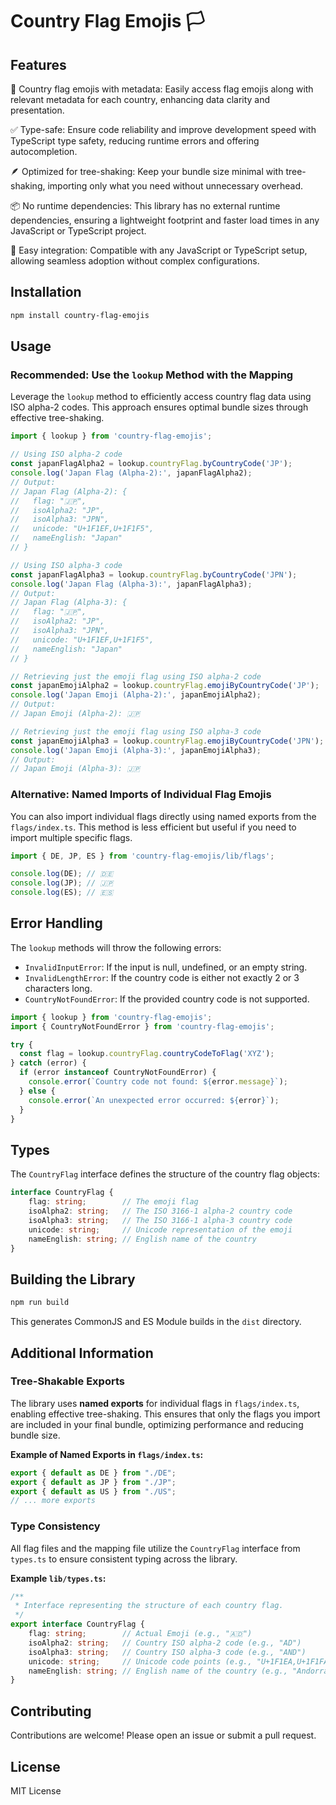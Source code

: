 # Country Flag Emojis 🏳️

## Features

🚩 Country flag emojis with metadata: Easily access flag emojis along with relevant metadata for each country, enhancing data clarity and presentation.

✅ Type-safe: Ensure code reliability and improve development speed with TypeScript type safety, reducing runtime errors and offering autocompletion.

🪶 Optimized for tree-shaking: Keep your bundle size minimal with tree-shaking, importing only what you need without unnecessary overhead.

📦 No runtime dependencies: This library has no external runtime dependencies, ensuring a lightweight footprint and faster load times in any JavaScript or TypeScript project.

🔗 Easy integration: Compatible with any JavaScript or TypeScript setup, allowing seamless adoption without complex configurations.

## Installation

```bash
npm install country-flag-emojis
```

## Usage

### Recommended: Use the `lookup` Method with the Mapping

Leverage the `lookup` method to efficiently access country flag data using ISO alpha-2 codes. This approach ensures optimal bundle sizes through effective tree-shaking.

```typescript
import { lookup } from 'country-flag-emojis';

// Using ISO alpha-2 code
const japanFlagAlpha2 = lookup.countryFlag.byCountryCode('JP');
console.log('Japan Flag (Alpha-2):', japanFlagAlpha2);
// Output:
// Japan Flag (Alpha-2): {
//   flag: "🇯🇵",
//   isoAlpha2: "JP",
//   isoAlpha3: "JPN",
//   unicode: "U+1F1EF,U+1F1F5",
//   nameEnglish: "Japan"
// }

// Using ISO alpha-3 code
const japanFlagAlpha3 = lookup.countryFlag.byCountryCode('JPN');
console.log('Japan Flag (Alpha-3):', japanFlagAlpha3);
// Output:
// Japan Flag (Alpha-3): {
//   flag: "🇯🇵",
//   isoAlpha2: "JP",
//   isoAlpha3: "JPN",
//   unicode: "U+1F1EF,U+1F1F5",
//   nameEnglish: "Japan"
// }

// Retrieving just the emoji flag using ISO alpha-2 code
const japanEmojiAlpha2 = lookup.countryFlag.emojiByCountryCode('JP');
console.log('Japan Emoji (Alpha-2):', japanEmojiAlpha2);
// Output:
// Japan Emoji (Alpha-2): 🇯🇵

// Retrieving just the emoji flag using ISO alpha-3 code
const japanEmojiAlpha3 = lookup.countryFlag.emojiByCountryCode('JPN');
console.log('Japan Emoji (Alpha-3):', japanEmojiAlpha3);
// Output:
// Japan Emoji (Alpha-3): 🇯🇵
```

### Alternative: Named Imports of Individual Flag Emojis

You can also import individual flags directly using named exports from the `flags/index.ts`. This method is less efficient but useful if you need to import multiple specific flags.

```typescript
import { DE, JP, ES } from 'country-flag-emojis/lib/flags';

console.log(DE); // 🇩🇪
console.log(JP); // 🇯🇵
console.log(ES); // 🇪🇸
```

## Error Handling

The `lookup` methods will throw the following errors:

- `InvalidInputError`: If the input is null, undefined, or an empty string.
- `InvalidLengthError`: If the country code is either not exactly 2 or 3 characters long.
- `CountryNotFoundError`: If the provided country code is not supported.

```typescript
import { lookup } from 'country-flag-emojis';
import { CountryNotFoundError } from 'country-flag-emojis';

try {
  const flag = lookup.countryFlag.countryCodeToFlag('XYZ');
} catch (error) {
  if (error instanceof CountryNotFoundError) {
    console.error(`Country code not found: ${error.message}`);
  } else {
    console.error(`An unexpected error occurred: ${error}`);
  }
}
```

## Types

The `CountryFlag` interface defines the structure of the country flag objects:

```typescript
interface CountryFlag {
    flag: string;        // The emoji flag
    isoAlpha2: string;   // The ISO 3166-1 alpha-2 country code
    isoAlpha3: string;   // The ISO 3166-1 alpha-3 country code
    unicode: string;     // Unicode representation of the emoji
    nameEnglish: string; // English name of the country
}
```

## Building the Library

```bash
npm run build
```

This generates CommonJS and ES Module builds in the `dist` directory.

## Additional Information

### Tree-Shakable Exports

The library uses **named exports** for individual flags in `flags/index.ts`, enabling effective tree-shaking. This ensures that only the flags you import are included in your final bundle, optimizing performance and reducing bundle size.

**Example of Named Exports in `flags/index.ts`:**

```typescript
export { default as DE } from "./DE";
export { default as JP } from "./JP";
export { default as US } from "./US";
// ... more exports
```

### Type Consistency

All flag files and the mapping file utilize the `CountryFlag` interface from `types.ts` to ensure consistent typing across the library.

**Example `lib/types.ts`:**

```typescript
/**
 * Interface representing the structure of each country flag.
 */
export interface CountryFlag {
    flag: string;        // Actual Emoji (e.g., "🇦🇩")
    isoAlpha2: string;   // Country ISO alpha-2 code (e.g., "AD")
    isoAlpha3: string;   // Country ISO alpha-3 code (e.g., "AND")
    unicode: string;     // Unicode code points (e.g., "U+1F1EA,U+1F1FA")
    nameEnglish: string; // English name of the country (e.g., "Andorra")
}
```

## Contributing

Contributions are welcome! Please open an issue or submit a pull request.

## License

MIT License